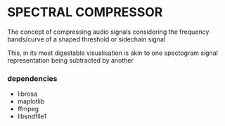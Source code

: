 # SPECTRAL COMPRESSOR

The concept of compressing audio signals considering the frequency bands/curve of a shaped threshold or sidechain signal

This, in its most digestable visualisation is akin to one spectogram signal representation being subtracted by another

### dependencies

- librosa
- maplotlib
- ffmpeg
- libsndfile1
